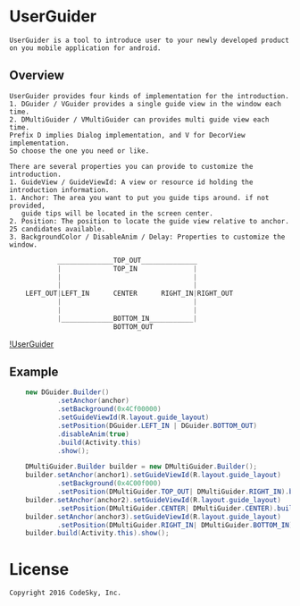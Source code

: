 UserGuider
==========

    UserGuider is a tool to introduce user to your newly developed product on you mobile application for android.


Overview
--------

    UserGuider provides four kinds of implementation for the introduction. 
    1. DGuider / VGuider provides a single guide view in the window each time.
    2. DMultiGuider / VMultiGuider can provides multi guide view each time.
    Prefix D implies Dialog implementation, and V for DecorView implementation.
    So choose the one you need or like.

    There are several properties you can provide to customize the introduction.
    1. GuideView / GuideViewId: A view or resource id holding the introduction information.
    1. Anchor: The area you want to put you guide tips around. if not provided, 
       guide tips will be located in the screen center.
    2. Position: The position to locate the guide view relative to anchor. 25 candidates available.
    3. BackgroundColor / DisableAnim / Delay: Properties to customize the window.

```java
            ______________TOP_OUT______________
            |             TOP_IN              |
            |                                 |
            |                                 |
    LEFT_OUT|LEFT_IN      CENTER      RIGHT_IN|RIGHT_OUT
            |                                 |
            |                                 |
            |_____________BOTTOM_IN___________|
                          BOTTOM_OUT
```

[!UserGuider](/docrepo/guide_example.png)


Example
-------

```java
    new DGuider.Builder()
            .setAnchor(anchor)
            .setBackground(0x4Cf00000)
            .setGuideViewId(R.layout.guide_layout)
            .setPosition(DGuider.LEFT_IN | DGuider.BOTTOM_OUT)
            .disableAnim(true)
            .build(Activity.this)
            .show();
```

```java
    DMultiGuider.Builder builder = new DMultiGuider.Builder();
    builder.setAnchor(anchor1).setGuideViewId(R.layout.guide_layout)
            .setBackground(0x4C00f000)
            .setPosition(DMultiGuider.TOP_OUT| DMultiGuider.RIGHT_IN).buildItem();
    builder.setAnchor(anchor2).setGuideViewId(R.layout.guide_layout)
            .setPosition(DMultiGuider.CENTER| DMultiGuider.CENTER).buildItem();
    builder.setAnchor(anchor3).setGuideViewId(R.layout.guide_layout)
            .setPosition(DMultiGuider.RIGHT_IN| DMultiGuider.BOTTOM_IN).buildItem();
    builder.build(Activity.this).show();
```

License
=======

    Copyright 2016 CodeSky, Inc.

